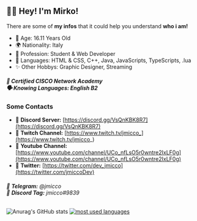 ## 👋🏼 Hey! I'm Mirko!

There are some of **my infos** that it could help you understand **who i am!**

- 🎂 Age: 16.11 Years Old<br>
- 🌍 Nationality: Italy<br>
- 👀 Profession: Student & Web Developer<br>
- 📃 Languages: HTML & CSS, C++, Java, JavaScripts, TypeScripts, .lua<br>
- ✨ Other Hobbys: Graphic Designer, Streaming

##### 📝 Certified CISCO Network Academy <br>🗣️ Knowing Languages: English B2<br>

### **Some Contacts**
- 🔗 **Discord Server:** [https://discord.gg/VsQnKBK8R7](https://discord.gg/VsQnKBK8R7)
- 🔗 **Twitch Channel:** [https://www.twitch.tv/jmicco_](https://www.twitch.tv/jmicco_)
- 🔗 **Youtube Channel:** [https://www.youtube.com/channel/UCo_nfLsO5r0wntre2IxLF0g](https://www.youtube.com/channel/UCo_nfLsO5r0wntre2IxLF0g)
- 🔗 **Twitter:** [https://twitter.com/dev_jmicco](https://twitter.com/jmiccoDev)

###### 👤 **Telegram:** @jmicco<br>👤 **Discord Tag:** jmicco#9839

![Anurag's GitHub stats](https://github-readme-stats.vercel.app/api?username=jmiccoDev&show_icons=true&theme=dark)
[![most used languages](https://github-readme-stats.vercel.app/api/top-langs/?username=jmiccoDev&layout=compact&show_icons=true&title_color=fff&icon_color=79ff97&text_color=9f9f9f&bg_color=151515&count_private=true&langs_count=6)](https://github.com/jmicco-dev)

